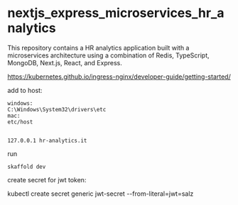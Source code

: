 # nextjs_express_microservices_hr_analytics
This repository contains a HR analytics application built with a microservices architecture using a combination of Redis, TypeScript, MongoDB, Next.js, React, and Express.


https://kubernetes.github.io/ingress-nginx/developer-guide/getting-started/


add to host:
```
windows:
C:\Windows\System32\drivers\etc
mac:
etc/host


127.0.0.1 hr-analytics.it
```
run  
```
skaffold dev
```

create secret for jwt token:


kubectl create secret generic jwt-secret --from-literal=jwt=salz


